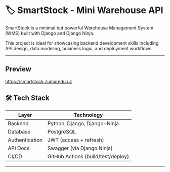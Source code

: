 # 🏷️ SmartStock - Mini Warehouse API

SmartStock is a minimal but powerful Warehouse Management System (WMS) built with Django and Django Ninja.

This project is ideal for showcasing backend development skills including API design, data modeling, business logic, and deployment workflows.

---

## Preview
https://smartstock.zumaredu.uz

## 🛠️ Tech Stack

| Layer            | Technology                     |
|------------------|--------------------------------|
| Backend          | Python, Django, Django-Ninja   |
| Database         | PostgreSQL                     |
| Authentication   | JWT (access + refresh)         |
| API Docs         | Swagger (via Django Ninja)     |
| CI/CD            | GitHub Actions (build/test/deploy) |

---
